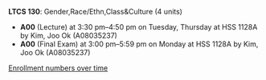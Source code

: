 **LTCS 130**: Gender,Race/Ethn,Class&Culture (4 units)

- **A00** (Lecture) at 3:30 pm–4:50 pm on Tuesday, Thursday at HSS 1128A by Kim, Joo Ok (A08035237)
- **A00** (Final Exam) at 3:00 pm–5:59 pm on Monday at HSS 1128A by Kim, Joo Ok (A08035237)

[Enrollment numbers over time](./LTCS130.tsv)
